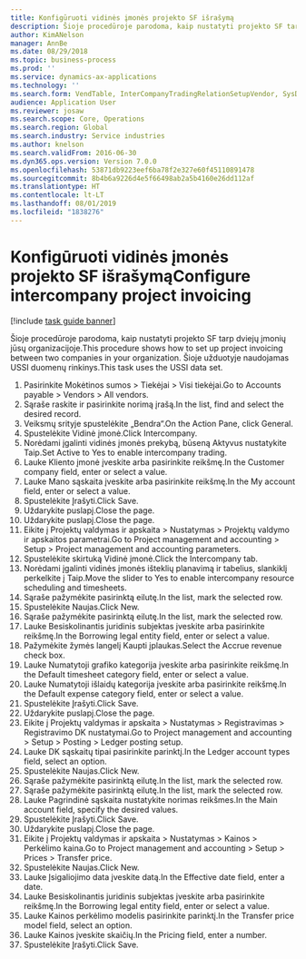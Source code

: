 ```yaml
---
title: Konfigūruoti vidinės įmonės projekto SF išrašymą
description: Šioje procedūroje parodoma, kaip nustatyti projekto SF tarp dviejų įmonių jūsų organizacijoje.
author: KimANelson
manager: AnnBe
ms.date: 08/29/2018
ms.topic: business-process
ms.prod: ''
ms.service: dynamics-ax-applications
ms.technology: ''
ms.search.form: VendTable, InterCompanyTradingRelationSetupVendor, SysDataAreaSelectLookup, ProjParameters, ProjPosting, ProjTransferPrice
audience: Application User
ms.reviewer: josaw
ms.search.scope: Core, Operations
ms.search.region: Global
ms.search.industry: Service industries
ms.author: knelson
ms.search.validFrom: 2016-06-30
ms.dyn365.ops.version: Version 7.0.0
ms.openlocfilehash: 53871db9223eef6ba78f2e327e60f45110891478
ms.sourcegitcommit: 8b4b6a9226d4e5f66498ab2a5b4160e26dd112af
ms.translationtype: HT
ms.contentlocale: lt-LT
ms.lasthandoff: 08/01/2019
ms.locfileid: "1838276"
---
```

# <a name="configure-intercompany-project-invoicing"></a><span data-ttu-id="faadc-103">Konfigūruoti vidinės įmonės projekto SF išrašymą</span><span class="sxs-lookup"><span data-stu-id="faadc-103">Configure intercompany project invoicing</span></span>

[!include [task guide banner](../../includes/task-guide-banner.md)]

<span data-ttu-id="faadc-104">Šioje procedūroje parodoma, kaip nustatyti projekto SF tarp dviejų įmonių jūsų organizacijoje.</span><span class="sxs-lookup"><span data-stu-id="faadc-104">This procedure shows how to set up project invoicing between two companies in your organization.</span></span> <span data-ttu-id="faadc-105">Šioje užduotyje naudojamas USSI duomenų rinkinys.</span><span class="sxs-lookup"><span data-stu-id="faadc-105">This task uses the USSI data set.</span></span>

1. <span data-ttu-id="faadc-106">Pasirinkite Mokėtinos sumos > Tiekėjai > Visi tiekėjai.</span><span class="sxs-lookup"><span data-stu-id="faadc-106">Go to Accounts payable > Vendors > All vendors.</span></span>
2. <span data-ttu-id="faadc-107">Sąraše raskite ir pasirinkite norimą įrašą.</span><span class="sxs-lookup"><span data-stu-id="faadc-107">In the list, find and select the desired record.</span></span>
3. <span data-ttu-id="faadc-108">Veiksmų srityje spustelėkite „Bendra“.</span><span class="sxs-lookup"><span data-stu-id="faadc-108">On the Action Pane, click General.</span></span>
4. <span data-ttu-id="faadc-109">Spustelėkite Vidinė įmonė.</span><span class="sxs-lookup"><span data-stu-id="faadc-109">Click Intercompany.</span></span>
5. <span data-ttu-id="faadc-110">Norėdami įgalinti vidinės įmonės prekybą, būseną Aktyvus nustatykite Taip.</span><span class="sxs-lookup"><span data-stu-id="faadc-110">Set Active to Yes to enable intercompany trading.</span></span>
6. <span data-ttu-id="faadc-111">Lauke Kliento įmonė įveskite arba pasirinkite reikšmę.</span><span class="sxs-lookup"><span data-stu-id="faadc-111">In the Customer company field, enter or select a value.</span></span>
7. <span data-ttu-id="faadc-112">Lauke Mano sąskaita įveskite arba pasirinkite reikšmę.</span><span class="sxs-lookup"><span data-stu-id="faadc-112">In the My account field, enter or select a value.</span></span>
8. <span data-ttu-id="faadc-113">Spustelėkite Įrašyti.</span><span class="sxs-lookup"><span data-stu-id="faadc-113">Click Save.</span></span>
9. <span data-ttu-id="faadc-114">Uždarykite puslapį.</span><span class="sxs-lookup"><span data-stu-id="faadc-114">Close the page.</span></span>
10. <span data-ttu-id="faadc-115">Uždarykite puslapį.</span><span class="sxs-lookup"><span data-stu-id="faadc-115">Close the page.</span></span>
11. <span data-ttu-id="faadc-116">Eikite į Projektų valdymas ir apskaita > Nustatymas > Projektų valdymo ir apskaitos parametrai.</span><span class="sxs-lookup"><span data-stu-id="faadc-116">Go to Project management and accounting > Setup > Project management and accounting parameters.</span></span>
12. <span data-ttu-id="faadc-117">Spustelėkite skirtuką Vidinė įmonė.</span><span class="sxs-lookup"><span data-stu-id="faadc-117">Click the Intercompany tab.</span></span>
13. <span data-ttu-id="faadc-118">Norėdami įgalinti vidinės įmonės išteklių planavimą ir tabelius, slankiklį perkelkite į Taip.</span><span class="sxs-lookup"><span data-stu-id="faadc-118">Move the slider to Yes to enable intercompany resource scheduling and timesheets.</span></span>
14. <span data-ttu-id="faadc-119">Sąraše pažymėkite pasirinktą eilutę.</span><span class="sxs-lookup"><span data-stu-id="faadc-119">In the list, mark the selected row.</span></span>
15. <span data-ttu-id="faadc-120">Spustelėkite Naujas.</span><span class="sxs-lookup"><span data-stu-id="faadc-120">Click New.</span></span>
16. <span data-ttu-id="faadc-121">Sąraše pažymėkite pasirinktą eilutę.</span><span class="sxs-lookup"><span data-stu-id="faadc-121">In the list, mark the selected row.</span></span>
17. <span data-ttu-id="faadc-122">Lauke Besiskolinantis juridinis subjektas įveskite arba pasirinkite reikšmę.</span><span class="sxs-lookup"><span data-stu-id="faadc-122">In the Borrowing legal entity field, enter or select a value.</span></span>
18. <span data-ttu-id="faadc-123">Pažymėkite žymės langelį Kaupti įplaukas.</span><span class="sxs-lookup"><span data-stu-id="faadc-123">Select the Accrue revenue check box.</span></span>
19. <span data-ttu-id="faadc-124">Lauke Numatytoji grafiko kategorija įveskite arba pasirinkite reikšmę.</span><span class="sxs-lookup"><span data-stu-id="faadc-124">In the Default timesheet category field, enter or select a value.</span></span>
20. <span data-ttu-id="faadc-125">Lauke Numatytoji išlaidų kategorija įveskite arba pasirinkite reikšmę.</span><span class="sxs-lookup"><span data-stu-id="faadc-125">In the Default expense category field, enter or select a value.</span></span>
21. <span data-ttu-id="faadc-126">Spustelėkite Įrašyti.</span><span class="sxs-lookup"><span data-stu-id="faadc-126">Click Save.</span></span>
22. <span data-ttu-id="faadc-127">Uždarykite puslapį.</span><span class="sxs-lookup"><span data-stu-id="faadc-127">Close the page.</span></span>
23. <span data-ttu-id="faadc-128">Eikite į Projektų valdymas ir apskaita > Nustatymas > Registravimas > Registravimo DK nustatymai.</span><span class="sxs-lookup"><span data-stu-id="faadc-128">Go to Project management and accounting > Setup > Posting > Ledger posting setup.</span></span>
24. <span data-ttu-id="faadc-129">Lauke DK sąskaitų tipai pasirinkite parinktį.</span><span class="sxs-lookup"><span data-stu-id="faadc-129">In the Ledger account types field, select an option.</span></span>
25. <span data-ttu-id="faadc-130">Spustelėkite Naujas.</span><span class="sxs-lookup"><span data-stu-id="faadc-130">Click New.</span></span>
26. <span data-ttu-id="faadc-131">Sąraše pažymėkite pasirinktą eilutę.</span><span class="sxs-lookup"><span data-stu-id="faadc-131">In the list, mark the selected row.</span></span>
27. <span data-ttu-id="faadc-132">Sąraše pažymėkite pasirinktą eilutę.</span><span class="sxs-lookup"><span data-stu-id="faadc-132">In the list, mark the selected row.</span></span>
28. <span data-ttu-id="faadc-133">Lauke Pagrindinė sąskaita nustatykite norimas reikšmes.</span><span class="sxs-lookup"><span data-stu-id="faadc-133">In the Main account field, specify the desired values.</span></span>
29. <span data-ttu-id="faadc-134">Spustelėkite Įrašyti.</span><span class="sxs-lookup"><span data-stu-id="faadc-134">Click Save.</span></span>
30. <span data-ttu-id="faadc-135">Uždarykite puslapį.</span><span class="sxs-lookup"><span data-stu-id="faadc-135">Close the page.</span></span>
31. <span data-ttu-id="faadc-136">Eikite į Projektų valdymas ir apskaita > Nustatymas > Kainos > Perkėlimo kaina.</span><span class="sxs-lookup"><span data-stu-id="faadc-136">Go to Project management and accounting > Setup > Prices > Transfer price.</span></span>
32. <span data-ttu-id="faadc-137">Spustelėkite Naujas.</span><span class="sxs-lookup"><span data-stu-id="faadc-137">Click New.</span></span>
33. <span data-ttu-id="faadc-138">Lauke Įsigaliojimo data įveskite datą.</span><span class="sxs-lookup"><span data-stu-id="faadc-138">In the Effective date field, enter a date.</span></span>
34. <span data-ttu-id="faadc-139">Lauke Besiskolinantis juridinis subjektas įveskite arba pasirinkite reikšmę.</span><span class="sxs-lookup"><span data-stu-id="faadc-139">In the Borrowing legal entity field, enter or select a value.</span></span>
35. <span data-ttu-id="faadc-140">Lauke Kainos perkėlimo modelis pasirinkite parinktį.</span><span class="sxs-lookup"><span data-stu-id="faadc-140">In the Transfer price model field, select an option.</span></span>
36. <span data-ttu-id="faadc-141">Lauke Kainos įveskite skaičių.</span><span class="sxs-lookup"><span data-stu-id="faadc-141">In the Pricing field, enter a number.</span></span>
37. <span data-ttu-id="faadc-142">Spustelėkite Įrašyti.</span><span class="sxs-lookup"><span data-stu-id="faadc-142">Click Save.</span></span>

